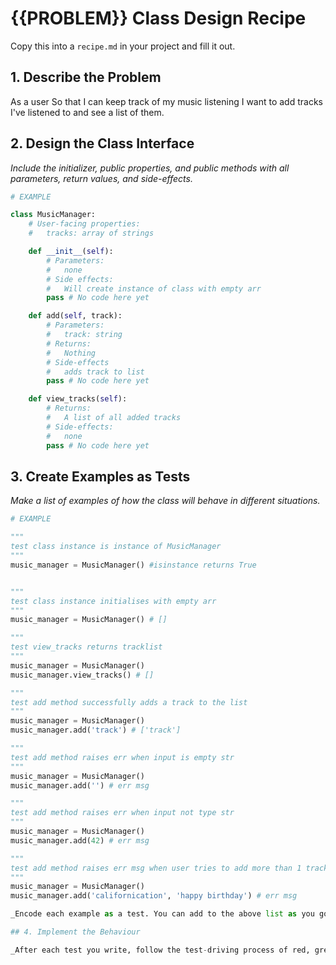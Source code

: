 # {{PROBLEM}} Class Design Recipe

Copy this into a `recipe.md` in your project and fill it out.

## 1. Describe the Problem


As a user
So that I can keep track of my music listening
I want to add tracks I've listened to and see a list of them.


## 2. Design the Class Interface

_Include the initializer, public properties, and public methods with all parameters, return values, and side-effects._

```python
# EXAMPLE

class MusicManager:
    # User-facing properties:
    #   tracks: array of strings

    def __init__(self):
        # Parameters:
        #   none
        # Side effects:
        #   Will create instance of class with empty arr
        pass # No code here yet

    def add(self, track):
        # Parameters:
        #   track: string
        # Returns:
        #   Nothing
        # Side-effects
        #   adds track to list 
        pass # No code here yet

    def view_tracks(self):
        # Returns:
        #   A list of all added tracks
        # Side-effects:
        #   none
        pass # No code here yet
```

## 3. Create Examples as Tests

_Make a list of examples of how the class will behave in different situations._

``` python
# EXAMPLE

"""
test class instance is instance of MusicManager
"""
music_manager = MusicManager() #isinstance returns True


"""
test class instance initialises with empty arr
"""
music_manager = MusicManager() # []

"""
test view_tracks returns tracklist
"""
music_manager = MusicManager()
music_manager.view_tracks() # []

"""
test add method successfully adds a track to the list
"""
music_manager = MusicManager()
music_manager.add('track') # ['track']

"""
test add method raises err when input is empty str
"""
music_manager = MusicManager()
music_manager.add('') # err msg

"""
test add method raises err when input not type str
"""
music_manager = MusicManager()
music_manager.add(42) # err msg 

"""
test add method raises err msg when user tries to add more than 1 track at once
"""
music_manager = MusicManager()
music_manager.add('californication', 'happy birthday') # err msg

_Encode each example as a test. You can add to the above list as you go._

## 4. Implement the Behaviour

_After each test you write, follow the test-driving process of red, green, refactor to implement the behaviour._
